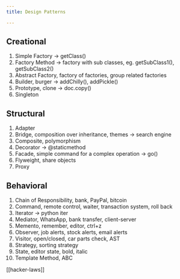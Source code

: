 ```yaml
---
title: Design Patterns

---
```


## Creational

1. Simple Factory -> getClass()
2. Factory Method -> factory with sub classes, eg. getSubClass1(), getSubClass2()
3. Abstract Factory, factory of factories, group related factories
4. Builder, burger -> addChilly(), addPickle()
5. Prototype, clone -> doc.copy()
6. Singleton

## Structural

1. Adapter
2. Bridge, composition over inheritance, themes -> search engine
3. Composite, polymorphism
4. Decorator -> @staticmethod
5. Facade, simple command for a complex operation -> go()
6. Flyweight, share objects
7. Proxy

## Behavioral

1. Chain of Responsibility, bank, PayPal, bitcoin
2. Command, remote control, waiter, transaction system, roll back
3. Iterator -> python iter
4. Mediator, WhatsApp, bank transfer, client-server
5. Memento, remember, editor, ctrl+z
6. Observer, job alerts, stock alerts, email alerts
7. Visitor, open/closed, car parts check, AST
8. Strategy, sorting strategy
9. State, editor state, bold, italic
10. Template Method, ABC

[[hacker-laws]]
